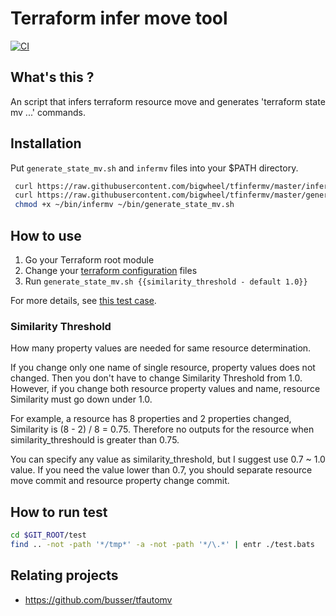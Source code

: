 # Terraform infer move tool

[![CI](https://github.com/bigwheel/tfinfermv/workflows/CI/badge.svg)](https://github.com/bigwheel/tfinfermv/actions?query=workflow%3ACI)

## What's this ?

An script that infers terraform resource move and generates 'terraform state mv ...' commands.

## Installation

Put `generate_state_mv.sh` and `infermv` files into your $PATH directory.

```bash
 curl https://raw.githubusercontent.com/bigwheel/tfinfermv/master/infermv -o ~/bin/infermv
 curl https://raw.githubusercontent.com/bigwheel/tfinfermv/master/generate_state_mv.sh -o ~/bin/generate_state_mv.sh
 chmod +x ~/bin/infermv ~/bin/generate_state_mv.sh
```

## How to use

1. Go your Terraform root module
1. Change your [terraform configuration](https://www.terraform.io/docs/glossary.html#terraform-configuration) files
1. Run `generate_state_mv.sh {{similarity_threshold - default 1.0}}`

For more details, see [this test case](https://github.com/bigwheel/tfinfermv/blob/f5d790a9/test/test.bats#L88-L94).

### Similarity Threshold

How many property values are needed for same resource determination.

If you change only one name of single resource, property values does not changed.
Then you don't have to change Similarity Threshold from 1.0.
However, if you change both resource property values and name,
resource Similarity must go down under 1.0.

For example, a resource has 8 properties and 2 properties changed,
Similarity is (8 - 2) / 8 = 0.75.
Therefore no outputs for the resource when similarity_threshould is greater than 0.75.

You can specify any value as similarity_threshold, but I suggest use 0.7 ~ 1.0 value.
If you need the value lower than 0.7, you should separate resource move commit and
resource property change commit.

## How to run test

```bash
cd $GIT_ROOT/test
find .. -not -path '*/tmp*' -a -not -path '*/\.*' | entr ./test.bats
```

## Relating projects

- https://github.com/busser/tfautomv
